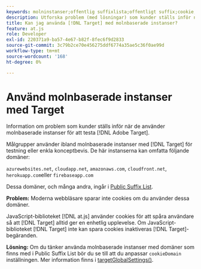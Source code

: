 ```yaml
---
keywords: molninstanser;offentlig suffixlista;offentligt suffix;cookie;förstapartscookie;förstapartscookie;förstapartscookie;azurewebsites.net;cloudapp.net;amazonaws.com;cloudfront.net;herokuapp.com;firebaseapp.com;targetGlobalSettings;cookieDomain
description: Utforska problem (med lösningar) som kunder ställs inför när de använder molnbaserade instanser för att testa Adobe [!DNL Target] eller för koncepttestkorrektur.
title: Kan jag använda [!DNL Target] med molnbaserade instanser?
feature: at.js
role: Developer
exl-id: 220371a9-ba57-4e67-b82f-8fec6f9d2833
source-git-commit: 3c79b2ce70e456275ddf6774a35ae5c36f0ae99d
workflow-type: tm+mt
source-wordcount: '168'
ht-degree: 0%

---
```


# Använd molnbaserade instanser med Target

Information om problem som kunder ställs inför när de använder molnbaserade instanser för att testa [!DNL Adobe Target].

Målgrupper använder ibland molnbaserade instanser med [!DNL Target] för testning eller enkla konceptbevis. De här instanserna kan omfatta följande domäner:

`azurewebsites.net`,  `cloudapp.net`,  `amazonaws.com`,  `cloudfront.net`,  `herokuapp.com`eller  `firebaseapp.com`

Dessa domäner, och många andra, ingår i [Public Suffix List](https://publicsuffix.org/list/public_suffix_list.dat).

**Problem:** Moderna webbläsare sparar inte cookies om du använder dessa domäner.

JavaScript-biblioteket [!DNL at.js] använder cookies för att spåra användare så att [!DNL Target] alltid ger en enhetlig upplevelse. Om JavaScript-biblioteket [!DNL Target] inte kan spara cookies inaktiveras [!DNL Target]-begäranden.

**Lösning:** Om du tänker använda molnbaserade instanser med domäner som finns med i Public Suffix List bör du se till att du anpassar  `cookieDomain` inställningen. Mer information finns i [targetGlobalSettings()](/help/c-implementing-target/c-implementing-target-for-client-side-web/targetgobalsettings.md).
